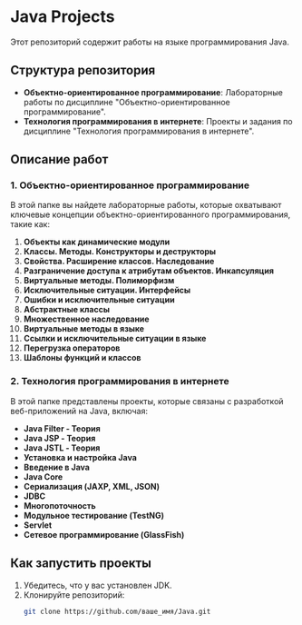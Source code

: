# Java Projects

Этот репозиторий содержит работы на языке программирования Java.

## Структура репозитория

- **Объектно-ориентированное программирование**: Лабораторные работы по дисциплине "Объектно-ориентированное программирование".
- **Технология программирования в интернете**: Проекты и задания по дисциплине "Технология программирования в интернете".

## Описание работ

### 1. Объектно-ориентированное программирование
В этой папке вы найдете лабораторные работы, которые охватывают ключевые концепции объектно-ориентированного программирования, такие как:

1. **Объекты как динамические модули**
2. **Классы. Методы. Конструкторы и деструкторы**
3. **Свойства. Расширение классов. Наследование**
4. **Разграничение доступа к атрибутам объектов. Инкапсуляция**
5. **Виртуальные методы. Полиморфизм**
6. **Исключительные ситуации. Интерфейсы**
7. **Ошибки и исключительные ситуации**
8. **Абстрактные классы**
9. **Множественное наследование**
10. **Виртуальные методы в языке**
11. **Ссылки и исключительные ситуации в языке**
12. **Перегрузка операторов**
13. **Шаблоны функций и классов**

### 2. Технология программирования в интернете
В этой папке представлены проекты, которые связаны с разработкой веб-приложений на Java, включая:

- **Java Filter - Теория**
- **Java JSP - Теория**
- **Java JSTL - Теория**
- **Установка и настройка Java**
- **Введение в Java**
- **Java Core**
- **Сериализация (JAXP, XML, JSON)**
- **JDBC**
- **Многопоточность**
- **Модульное тестирование (TestNG)**
- **Servlet**
- **Сетевое программирование (GlassFish)**

## Как запустить проекты
1. Убедитесь, что у вас установлен JDK.
2. Клонируйте репозиторий: 
   ```bash
   git clone https://github.com/ваше_имя/Java.git

